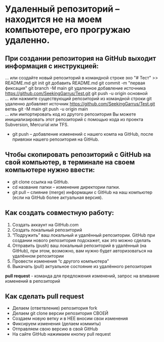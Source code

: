 # Удаленный репозиторий – находится не на моем компьютере, его прогружаю удаленно.
## При создании репозитория на GitHub выходит информация с инструкцией:
... или создайте новый репозиторий в командной строке
эхо "# Тест" >> README.md
 git init
 git добавить README.md
 git commit -m "первая фиксация"
git branch -M main
 git удаленное добавление источника https://github.com/SeekingGarrus/Test.git
 git push -u origin основной  
... или нажмите существующий репозиторий из командной строки
git удаленно добавляет источник https://github.com/SeekingGarrus/Test.git
 ветвь git -M main
 git push -u origin main  
... или импортировать код из другого репозитория
Вы можете инициализировать этот репозиторий с помощью кода из проекта Subversion, Mercurial или TFS.

- git push – добавление изменений с нашего компа на GitHub, после привязки нашего репозитория на GitHub.

## Чтобы скопировать репозиторий с GitHub на свой компьютер, в терминале на своем компьютере нужно ввести:
- git clone ссылка на GitHub.
- cd название папки – изменение директории папки.
- git pull – слияние (merge) информации с GitHub на наш компьютер (если на GitHub более актуальная версия).

## Как создать совместную работу:
1. Создать аккаунт на GitHub.com 
2. Создать локальный репозиторий 
3. “Подружить” ваш локальный и удалённый репозитории. GitHub при создании нового репозитория подскажет, как это можно сделать 
4. Отправить (push) ваш локальный репозиторий в удалённый (на GitHub), при этом, возможно,  вам нужно будет авторизоваться на удалённом репозитории 
5. Провести изменения “с другого компьютера” 
6. Выкачать (pull) актуальное состояние из удалённого репозитория

**pull request** - команда для предложения изменений, запрос на вливание изменений в репозиторий

## Как сделать pull request 
- Делаем (ответвление) репозитория fork 
- Делаем git clone  версии репозитория СВОЕЙ 
- Создаем новую ветку и в НЕЕ вносим свои изменения 
- Фиксируем изменения (делаем коммиты) 
- Отправляем свою версию в свой GitHub 
- На сайте GitHub нажимаем кнопку pull request